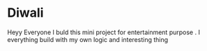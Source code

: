 # Diwali
 Heyy Everyone I buld this mini project for entertainment purpose . I everything build with my own logic and interesting thing 
